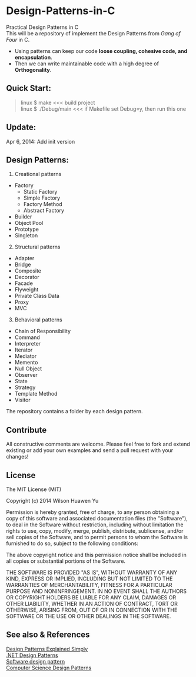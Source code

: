 Design-Patterns-in-C
====================

Practical Design Patterns in C  
This will be a repository of implement the Design Patterns from *Gang of Four* in C.  
* Using patterns can keep our code **loose coupling, cohesive code, and encapsulation**.  
* Then we can write maintainable code with a high degree of **Orthogonality**.  

## Quick Start:

> linux $ make			<<< build project  
> linux $ ./Debug/main	<<< if Makefile set Debug=y, then run this one  

## Update:

Apr 6, 2014: Add init version

## Design Patterns:

1. Creational patterns
  * Factory
    - Static Factory
    - Simple Factory
    - Factory Method
    - Abstract Factory
  * Builder
  * Object Pool
  * Prototype
  * Singleton
2. Structural patterns
  * Adapter
  * Bridge
  * Composite
  * Decorator
  * Facade
  * Flyweight
  * Private Class Data
  * Proxy
  * MVC
3. Behavioral patterns
  * Chain of Responsibility
  * Command
  * Interpreter
  * Iterator
  * Mediator
  * Memento
  * Null Object
  * Observer
  * State
  * Strategy
  * Template Method
  * Visitor

The repository contains a folder by each design pattern.

## Contribute

All constructive comments are welcome.
Please feel free to fork and extend existing or add your own examples and send a pull request with your changes!

## License

The MIT License (MIT)

Copyright (c) 2014 Wilson Huawen Yu

Permission is hereby granted, free of charge, to any person obtaining a copy
of this software and associated documentation files (the "Software"), to deal
in the Software without restriction, including without limitation the rights
to use, copy, modify, merge, publish, distribute, sublicense, and/or sell
copies of the Software, and to permit persons to whom the Software is
furnished to do so, subject to the following conditions:

The above copyright notice and this permission notice shall be included in all
copies or substantial portions of the Software.

THE SOFTWARE IS PROVIDED "AS IS", WITHOUT WARRANTY OF ANY KIND, EXPRESS OR
IMPLIED, INCLUDING BUT NOT LIMITED TO THE WARRANTIES OF MERCHANTABILITY,
FITNESS FOR A PARTICULAR PURPOSE AND NONINFRINGEMENT. IN NO EVENT SHALL THE
AUTHORS OR COPYRIGHT HOLDERS BE LIABLE FOR ANY CLAIM, DAMAGES OR OTHER
LIABILITY, WHETHER IN AN ACTION OF CONTRACT, TORT OR OTHERWISE, ARISING FROM,
OUT OF OR IN CONNECTION WITH THE SOFTWARE OR THE USE OR OTHER DEALINGS IN THE
SOFTWARE.

## See also & References

[Design Patterns Explained Simply](http://sourcemaking.com/design_patterns)  
[.NET Design Patterns](http://www.dofactory.com/Patterns/Patterns.aspx)  
[Software design pattern](http://en.wikipedia.org/wiki/Design_pattern_%28computer_science%29)  
[Computer Science Design Patterns](http://en.wikibooks.org/wiki/Computer_Science_Design_Patterns)  
